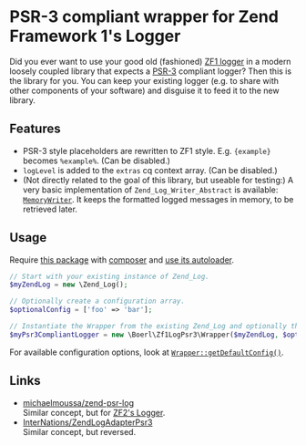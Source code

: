 # PSR-3 compliant wrapper for Zend Framework 1's Logger

Did you ever want to use your good old (fashioned) [ZF1 logger](https://framework.zend.com/manual/1.12/en/zend.log.html)
 in a modern loosely coupled library that expects a [PSR-3](http://www.php-fig.org/psr/psr-3/) compliant logger?
Then this is the library for you. You can keep your existing logger (e.g. to share with other components of your
 software) and disguise it to feed it to the new library.

## Features

* PSR-3 style placeholders are rewritten to ZF1 style.
   E.g. `{example}` becomes `%example%`.
   (Can be disabled.)
* `logLevel` is added to the `extras` cq context array.
   (Can be disabled.)
* (Not directly related to the goal of this library, but useable for testing:) A very basic implementation of
   `Zend_Log_Writer_Abstract` is available: [`MemoryWriter`](src/MemoryWriter.php).
   It keeps the formatted logged messages in memory, to be retrieved later.

## Usage

Require [this package](https://packagist.org/packages/boerl/zf1-log-psr3)
 with [composer](https://getcomposer.org/)
 and [use its autoloader](https://getcomposer.org/doc/01-basic-usage.md#autoloading).

```php
// Start with your existing instance of Zend_Log.
$myZendLog = new \Zend_Log();

// Optionally create a configuration array.
$optionalConfig = ['foo' => 'bar'];

// Instantiate the Wrapper from the existing Zend_Log and optionally the configuration.
$myPsr3CompliantLogger = new \Boerl\Zf1LogPsr3\Wrapper($myZendLog, $optionalConfig);
```

For available configuration options, look at [`Wrapper::getDefaultConfig()`](src/Wrapper.php#L40).

## Links

* [michaelmoussa/zend-psr-log](https://github.com/michaelmoussa/zend-psr-log)  
  Similar concept, but for [ZF2's Logger](https://github.com/zendframework/zend-log). 
* [InterNations/ZendLogAdapterPsr3](https://github.com/InterNations/ZendLogAdapterPsr3)  
  Similar concept, but reversed.